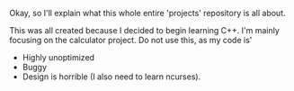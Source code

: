 Okay, so I'll explain what this whole entire 'projects' repository is all about.

This was all created because I decided to begin learning C++. I'm mainly focusing on the calculator project.
Do not use this, as my code is'

* Highly unoptimized
* Buggy
* Design is horrible (I also need to learn ncurses).
